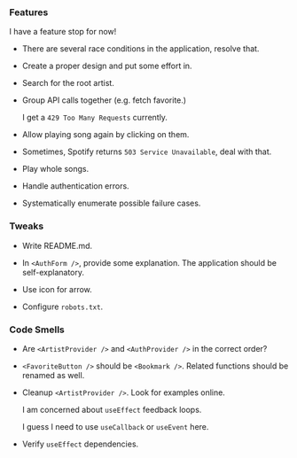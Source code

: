 ### Features

I have a feature stop for now!

-   There are several race conditions in the application, resolve that.

-   Create a proper design and put some effort in.

-   Search for the root artist.

-   Group API calls together (e.g. fetch favorite.)

    I get a `429 Too Many Requests` currently.

-   Allow playing song again by clicking on them.

-   Sometimes, Spotify returns `503 Service Unavailable`, deal with that.

-   Play whole songs.

-   Handle authentication errors.

-   Systematically enumerate possible failure cases.

### Tweaks

-   Write README.md.

-   In `<AuthForm />`, provide some explanation.
    The application should be self-explanatory.

-   Use icon for arrow.

-   Configure `robots.txt`.

### Code Smells

-   Are `<ArtistProvider />` and `<AuthProvider />` in the correct order?

-   `<FavoriteButton />` should be `<Bookmark />`.
    Related functions should be renamed as well.

-   Cleanup `<ArtistProvider />`.
    Look for examples online.

    I am concerned about `useEffect` feedback loops.

    I guess I need to use `useCallback` or `useEvent` here.

-   Verify `useEffect` dependencies.
